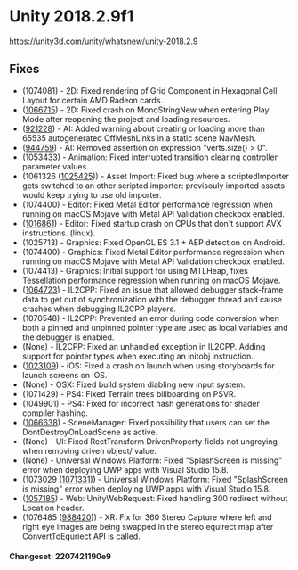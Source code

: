 # Unity 2018.2.9f1

https://unity3d.com/unity/whatsnew/unity-2018.2.9

## Fixes



*   (1074081) - 2D: Fixed rendering of Grid Component in Hexagonal Cell Layout for certain AMD Radeon cards.
*   ([1066715](https://issuetracker.unity3d.com/product/unity/issues/guid/1066715/)) - 2D: Fixed crash on MonoStringNew when entering Play Mode after reopening the project and loading resources.
*   ([921228](https://issuetracker.unity3d.com/product/unity/issues/guid/921228/)) - AI: Added warning about creating or loading more than 65535 autogenerated OffMeshLinks in a static scene NavMesh.
*   ([944759](https://issuetracker.unity3d.com/product/unity/issues/guid/944759/)) - AI: Removed assertion on expression "verts.size() > 0".
*   (1053433) - Animation: Fixed interrupted transition clearing controller parameter values.
*   (1061326 ([1025425](https://issuetracker.unity3d.com/product/unity/issues/guid/1025425/))) - Asset Import: Fixed bug where a scriptedImporter gets switched to an other scripted importer: previsouly imported assets would keep trying to use old importer.
*   (1074400) - Editor: Fixed Metal Editor performance regression when running on macOS Mojave with Metal API Validation checkbox enabled.
*   ([1016861](https://issuetracker.unity3d.com/product/unity/issues/guid/1016861/)) - Editor: Fixed startup crash on CPUs that don't support AVX instructions. (linux).
*   (1025713) - Graphics: Fixed OpenGL ES 3.1 + AEP detection on Android.
*   (1074400) - Graphics: Fixed Metal Editor performance regression when running on macOS Mojave with Metal API Validation checkbox enabled.
*   (1074413) - Graphics: Initial support for using MTLHeap, fixes Tessellation performance regression when running on macOS Mojave.
*   ([1064723](https://issuetracker.unity3d.com/product/unity/issues/guid/1064723/)) - IL2CPP: Fixed an issue that allowed debugger stack-frame data to get out of synchronization with the debugger thread and cause crashes when debugging IL2CPP players.
*   (1070548) - IL2CPP: Prevented an error during code conversion when both a pinned and unpinned pointer type are used as local variables and the debugger is enabled.
*   (None) - IL2CPP: Fixed an unhandled exception in IL2CPP. Adding support for pointer types when executing an initobj instruction.
*   ([1023109](https://issuetracker.unity3d.com/product/unity/issues/guid/1023109/)) - iOS: Fixed a crash on launch when using storyboards for launch screens on iOS.
*   (None) - OSX: Fixed build system diabling new input system.
*   (1071429) - PS4: Fixed Terrain trees billboarding on PSVR.
*   (1049901) - PS4: Fixed for incorrect hash generations for shader compiler hashing.
*   ([1066638](https://issuetracker.unity3d.com/product/unity/issues/guid/1066638/)) - SceneManager: Fixed possibility that users can set the DontDestroyOnLoadScene as active.
*   (None) - UI: Fixed RectTransform DrivenProperty fields not ungreying when removing driven object/ value.
*   (None) - Universal Windows Platform: Fixed "SplashScreen is missing" error when deploying UWP apps with Visual Studio 15.8.
*   (1073029 ([1071331](https://issuetracker.unity3d.com/product/unity/issues/guid/1071331/))) - Universal Windows Platform: Fixed "SplashScreen is missing" error when deploying UWP apps with Visual Studio 15.8.
*   ([1057185](https://issuetracker.unity3d.com/product/unity/issues/guid/1057185/)) - Web: UnityWebRequest: Fixed handling 300 redirect without Location header.
*   (1076485 ([988420](https://issuetracker.unity3d.com/product/unity/issues/guid/988420/))) - XR: Fix for 360 Stereo Capture where left and right eye images are being swapped in the stereo equirect map after ConvertToEquriect API is called.

#### Changeset: 2207421190e9